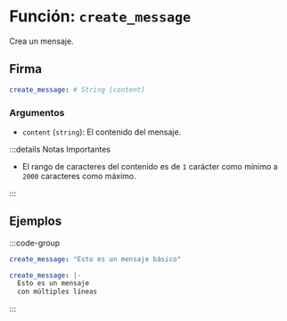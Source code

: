 # Función: `create_message`

Crea un mensaje.

## Firma

```yml
create_message: # String [content]
```

### Argumentos

- `content` (`string`): El contenido del mensaje.

:::details Notas Importantes

- El rango de caracteres del contenido es de `1` carácter como mínimo a `2000` caracteres como máximo.

:::

## Ejemplos

:::code-group

```yml [Mensaje Básico]
create_message: "Esto es un mensaje básico"
```

```yml [Saltos de Línea]
create_message: |-
  Esto es un mensaje
  con múltiples líneas
```

:::
